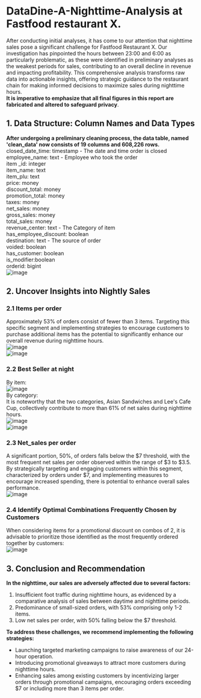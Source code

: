 # DataDine-A-Nighttime-Analysis at Fastfood restaurant X.
After conducting initial analyses, it has come to our attention that nighttime sales pose a significant challenge for Fastfood Restaurant X. Our investigation has pinpointed the hours between 23:00 and 6:00 as particularly problematic, as these were identified in preliminary analyses as the weakest periods for sales, contributing to an overall decline in revenue and impacting profitability. This comprehensive analysis transforms raw data into actionable insights, offering strategic guidance to the restaurant chain for making informed decisions to maximize sales during nighttime hours.  
**It is imperative to emphasize that all final figures in this report are fabricated and altered to safeguard privacy**.
## 1. Data Structure: Column Names and Data Types  
**After undergoing a preliminary cleaning process, the data table, named 'clean_data' now consists of 19 columns and 608,226 rows.**
closed_date_time: timestamp - The date and time order is closed  
employee_name: text - Employee who took the order  
item _id: integer  
item_name: text  
item_plu: text  
price: money  
discount_total: money  
promotion_total: money  
taxes: money  
net_sales: money  
gross_sales: money  
total_sales: money  
revenue_center: text - The Category of item  
has_employee_discount: boolean  
destination: text - The source of order  
voided: boolean  
has_customer: boolean  
is_modifier:boolean  
orderid: bigint  
![image](https://github.com/jngooev/DataDine-A-Nighttime-Analysis/assets/131409825/02aa0c2b-1b8a-4e2c-9f00-e179fcb36c2f)  
## 2. Uncover Insights into Nightly Sales  
### 2.1 Items per order  
Approximately 53% of orders consist of fewer than 3 items. Targeting this specific segment and implementing strategies to encourage customers to purchase additional items has the potential to significantly enhance our overall revenue during nighttime hours.  
 ![image](https://github.com/jngooev/DataDine-A-Nighttime-Analysis/assets/131409825/1d11b5a5-b704-430e-80e8-d71fd59d08b5)  
![image](https://github.com/jngooev/DataDine-A-Nighttime-Analysis/assets/131409825/797bb946-b787-4839-9d06-d2b03789838b)

### 2.2 Best Seller at night  
By item:  
![image](https://github.com/jngooev/DataDine-A-Nighttime-Analysis/assets/131409825/20b44612-125b-4e4e-b8c2-90185b7dac64)  
By category:  
It is noteworthy that the two categories, Asian Sandwiches and Lee's Cafe Cup, collectively contribute to more than 61% of net sales during nighttime hours.  
![image](https://github.com/jngooev/DataDine-A-Nighttime-Analysis/assets/131409825/97237fdc-96cd-41b3-94df-4ef7ad81a4cd)  
![image](https://github.com/jngooev/DataDine-A-Nighttime-Analysis/assets/131409825/0711af02-c789-4621-8743-4c3ed6d5f0b1)  
### 2.3 Net_sales per order
A significant portion, 50%, of orders falls below the $7 threshold, with the most frequent net sales per order observed within the range of $3 to $3.5. By strategically targeting and engaging customers within this segment, characterized by orders under $7, and implementing measures to encourage increased spending, there is potential to enhance overall sales performance.  
![image](https://github.com/jngooev/DataDine-A-Nighttime-Analysis/assets/131409825/3f92668f-f28c-458b-a575-c5c6e7a7c501)  
### 2.4 Identify Optimal Combinations Frequently Chosen by Customers  
When considering items for a promotional discount on combos of 2, it is advisable to prioritize those identified as the most frequently ordered together by customers:  
![image](https://github.com/jngooev/DataDine-A-Nighttime-Analysis/assets/131409825/fa096c12-c823-4c4c-8c60-b2a259436dca)
## 3. Conclusion and Recommendation

**In the nighttime, our sales are adversely affected due to several factors:**

1. Insufficient foot traffic during nighttime hours, as evidenced by a comparative analysis of sales between daytime and nighttime periods.
2. Predominance of small-sized orders, with 53% comprising only 1-2 items.
3. Low net sales per order, with 50% falling below the $7 threshold.

**To address these challenges, we recommend implementing the following strategies:**

- Launching targeted marketing campaigns to raise awareness of our 24-hour operation.
- Introducing promotional giveaways to attract more customers during nighttime hours.
- Enhancing sales among existing customers by incentivizing larger orders through promotional campaigns, encouraging orders exceeding $7 or including more than 3 items per order.










